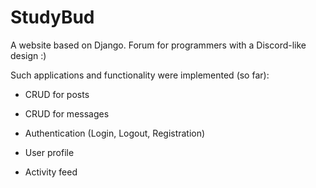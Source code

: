 # StudyBud
A website based on Django. Forum for programmers with a Discord-like design :)

Such applications and functionality were implemented (so far):

- CRUD for posts

- CRUD for messages

- Authentication (Login, Logout, Registration)

- User profile

- Activity feed
